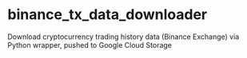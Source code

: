 # binance_tx_data_downloader
Download cryptocurrency trading history data (Binance Exchange) via Python wrapper, pushed to Google Cloud Storage 

